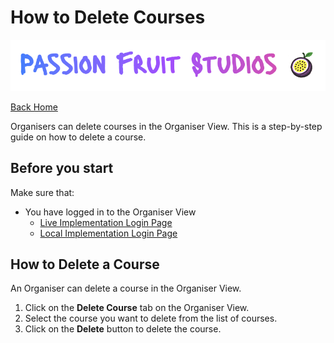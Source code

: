 # How to Delete Courses
![Logo of dance organisation](images/PassionFruitLogo.png "Passion Fruit Studios Logo")

[Back Home](../README.md#organiser-view-docs)

Organisers can delete courses in the Organiser View. This is a step-by-step guide on how to delete a course.

## Before you start
Make sure that:
- You have logged in to the Organiser View
    - [Live Implementation Login Page]("https://passionfruitstudios.azurewebsites.net/login")
    - [Local Implementation Login Page]("http://localhost:3000/login")

## How to Delete a Course
An Organiser can delete a course in the Organiser View.

1. Click on the **Delete Course** tab on the Organiser View.
2. Select the course you want to delete from the list of courses.
3. Click on the **Delete** button to delete the course.